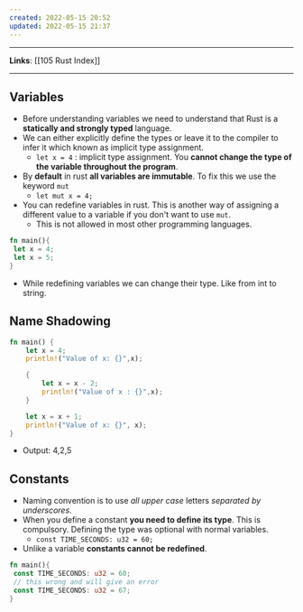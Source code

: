 ```yaml
---
created: 2022-05-15 20:52
updated: 2022-05-15 21:37
---
```

---
**Links**: [[105 Rust Index]]

---
## Variables
- Before understanding variables we need to understand that Rust is a **statically and strongly typed** language.
- We can either explicitly define the types or leave it to the compiler to infer it which known as implicit type assignment.
	- `let x = 4` : implicit type assignment. You **cannot change the type of the variable throughout the program**.
- By **default** in rust **all variables are immutable**. To fix this we use the keyword `mut`
	- `let mut x = 4;`
- You can redefine variables in rust. This is another way of assigning a different value to a variable if you don't want to use `mut`.
	- This is not allowed in most other programming languages.
```rust
fn main(){
 let x = 4;
 let x = 5;
}
```

- While redefining variables we can change their type. Like from int to string.

## Name Shadowing
```rust
fn main() {
    let x = 4;
    println!("Value of x: {}",x);

    {
        let x = x - 2;
        println!("Value of x : {}",x);
    }

    let x = x + 1;
    println!("Value of x: {}", x);
}
```
- Output: 4,2,5

## Constants
- Naming convention is to use *all upper case* letters *separated by underscores*.
- When you define a constant **you need to define its type**. This is compulsory. Defining the type was optional with normal variables.
	- `const TIME_SECONDS: u32 = 60;`
- Unlike a variable **constants cannot be redefined**.
```rust
fn main(){
 const TIME_SECONDS: u32 = 60;
 // this wrong and will give an error
 const TIME_SECONDS: u32 = 67;
}
```
